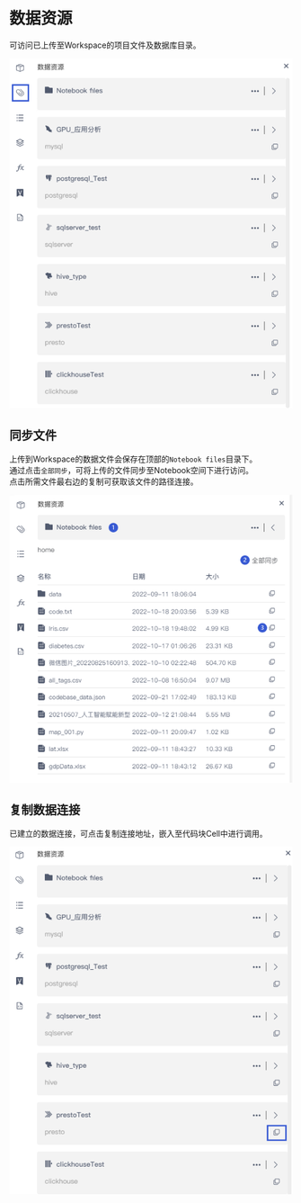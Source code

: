 # 数据资源

可访问已上传至Workspace的项目文件及数据库目录。

![](/assets/身教重于言教.png)

## 同步文件

上传到Workspace的数据文件会保存在顶部的`Notebook files`目录下。  
通过点击`全部同步`，可将上传的文件同步至Notebook空间下进行访问。  
点击所需文件最右边的复制可获取该文件的路径连接。

![](/assets/tbwj.png)

## 复制数据连接

已建立的数据连接，可点击复制连接地址，嵌入至代码块Cell中进行调用。

![](/assets/fzsjlj.png)

